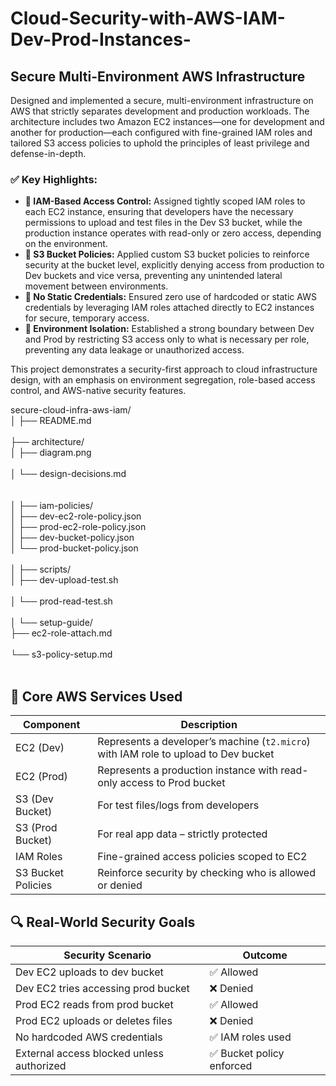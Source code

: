# Cloud-Security-with-AWS-IAM-Dev-Prod-Instances-

<h2>Secure Multi-Environment AWS Infrastructure</h2>

<p>
Designed and implemented a secure, multi-environment infrastructure on AWS that strictly separates development and production workloads. The architecture includes two Amazon EC2 instances—one for development and another for production—each configured with fine-grained IAM roles and tailored S3 access policies to uphold the principles of least privilege and defense-in-depth.
</p>

<h3>✅ Key Highlights:</h3>

<ul>
  <li>
    <strong>🔐 IAM-Based Access Control:</strong> Assigned tightly scoped IAM roles to each EC2 instance, ensuring that developers have the necessary permissions to upload and test files in the Dev S3 bucket, while the production instance operates with read-only or zero access, depending on the environment.
  </li>
  <li>
    <strong>🪪 S3 Bucket Policies:</strong> Applied custom S3 bucket policies to reinforce security at the bucket level, explicitly denying access from production to Dev buckets and vice versa, preventing any unintended lateral movement between environments.
  </li>
  <li>
    <strong>🚫 No Static Credentials:</strong> Ensured zero use of hardcoded or static AWS credentials by leveraging IAM roles attached directly to EC2 instances for secure, temporary access.
  </li>
  <li>
    <strong>🧱 Environment Isolation:</strong> Established a strong boundary between Dev and Prod by restricting S3 access only to what is necessary per role, preventing any data leakage or unauthorized access.
  </li>
</ul>

<p>
This project demonstrates a security-first approach to cloud infrastructure design, with an emphasis on environment segregation, role-based access control, and AWS-native security features.
</p>

secure-cloud-infra-aws-iam/<br>
│
├── README.md       <br>               
├── architecture/<br>
│   ├── diagram.png  <br>              
│   └── design-decisions.md <br> <br>     
│
├── iam-policies/<br>
│   ├── dev-ec2-role-policy.json<br>
│   ├── prod-ec2-role-policy.json<br>
│   ├── dev-bucket-policy.json<br>
│   └── prod-bucket-policy.json<br><br>
│
├── scripts/<br>
│   ├── dev-upload-test.sh  <br>      
│   └── prod-read-test.sh    <br>     
│
└── setup-guide/<br>
    ├── ec2-role-attach.md <br>      
    └── s3-policy-setup.md  <br>  <br>   

 
 <h2>🧰 Core AWS Services Used</h2> 
<table>
  <thead>
    <tr>
      <th>Component</th>
      <th>Description</th>
    </tr>
  </thead>
  <tbody>
    <tr>
      <td>EC2 (Dev)</td>
      <td>Represents a developer’s machine (<code>t2.micro</code>) with IAM role to upload to Dev bucket</td>
    </tr>
    <tr>
      <td>EC2 (Prod)</td>
      <td>Represents a production instance with read-only access to Prod bucket</td>
    </tr>
    <tr>
      <td>S3 (Dev Bucket)</td>
      <td>For test files/logs from developers</td>
    </tr>
    <tr>
      <td>S3 (Prod Bucket)</td>
      <td>For real app data – strictly protected</td>
    </tr>
    <tr>
      <td>IAM Roles</td>
      <td>Fine-grained access policies scoped to EC2</td>
    </tr>
    <tr>
      <td>S3 Bucket Policies</td>
      <td>Reinforce security by checking who is allowed or denied</td>
    </tr>
  </tbody>
</table>



<h2>🔍 Real-World Security Goals</h2>

<table>
  <thead>
    <tr>
      <th>Security Scenario</th>
      <th>Outcome</th>
    </tr>
  </thead>
  <tbody>
    <tr>
      <td>Dev EC2 uploads to dev bucket</td>
      <td>✅ Allowed</td>
    </tr>
    <tr>
      <td>Dev EC2 tries accessing prod bucket</td>
      <td>❌ Denied</td>
    </tr>
    <tr>
      <td>Prod EC2 reads from prod bucket</td>
      <td>✅ Allowed</td>
    </tr>
    <tr>
      <td>Prod EC2 uploads or deletes files</td>
      <td>❌ Denied</td>
    </tr>
    <tr>
      <td>No hardcoded AWS credentials</td>
      <td>✅ IAM roles used</td>
    </tr>
    <tr>
      <td>External access blocked unless authorized</td>
      <td>✅ Bucket policy enforced</td>
    </tr>
  </tbody>
</table>


